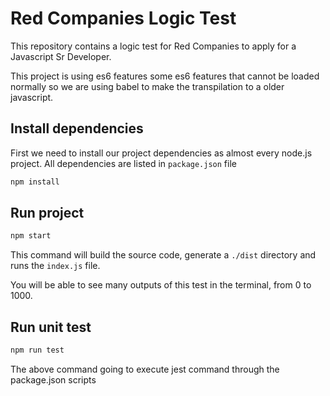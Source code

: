 # Red Companies Logic Test

This repository contains a logic test for Red Companies to apply for a Javascript Sr Developer.

This project is using es6 features some es6 features that cannot be loaded normally so we are using babel to make the transpilation to a older javascript.

## Install dependencies

First we need to install our project dependencies as almost every node.js project. All dependencies are listed in `package.json` file

```sh
npm install
```

## Run project

```sh
npm start
```

This command will build the source code, generate a `./dist` directory and runs the `index.js` file.

You will be able to see many outputs of this test in the terminal, from 0 to 1000.

## Run unit test

```sh
npm run test
```

The above command going to execute jest command through the package.json scripts